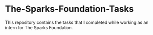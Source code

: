 # The-Sparks-Foundation-Tasks
This repository contains the tasks that I completed while working as an intern for The Sparks Foundation.  
